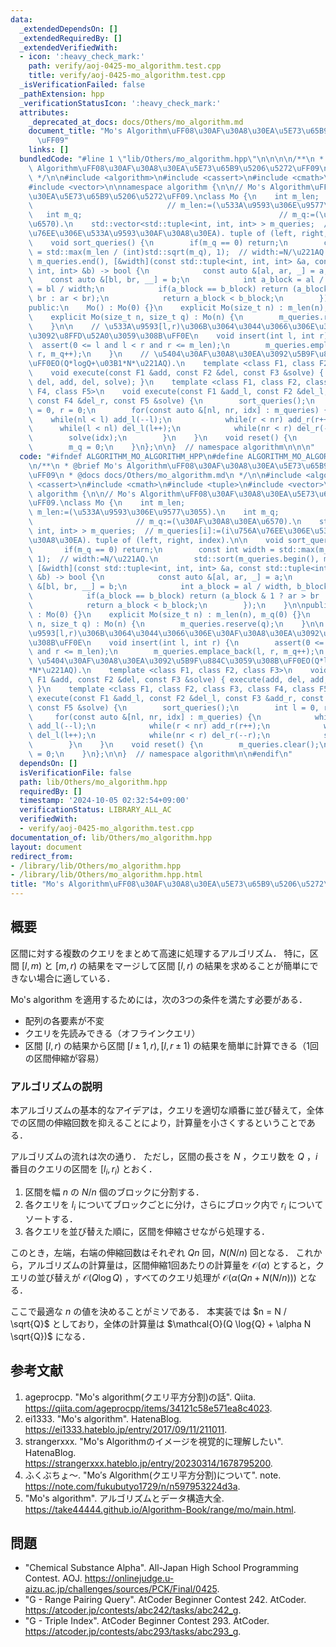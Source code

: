 ```yaml
---
data:
  _extendedDependsOn: []
  _extendedRequiredBy: []
  _extendedVerifiedWith:
  - icon: ':heavy_check_mark:'
    path: verify/aoj-0425-mo_algorithm.test.cpp
    title: verify/aoj-0425-mo_algorithm.test.cpp
  _isVerificationFailed: false
  _pathExtension: hpp
  _verificationStatusIcon: ':heavy_check_mark:'
  attributes:
    _deprecated_at_docs: docs/Others/mo_algorithm.md
    document_title: "Mo's Algorithm\uFF08\u30AF\u30A8\u30EA\u5E73\u65B9\u5206\u5272\
      \uFF09"
    links: []
  bundledCode: "#line 1 \"lib/Others/mo_algorithm.hpp\"\n\n\n\n/**\n * @brief Mo's\
    \ Algorithm\uFF08\u30AF\u30A8\u30EA\u5E73\u65B9\u5206\u5272\uFF09\n * @docs docs/Others/mo_algorithm.md\n\
    \ */\n\n#include <algorithm>\n#include <cassert>\n#include <cmath>\n#include <tuple>\n\
    #include <vector>\n\nnamespace algorithm {\n\n// Mo's Algorithm\uFF08\u30AF\u30A8\
    \u30EA\u5E73\u65B9\u5206\u5272\uFF09.\nclass Mo {\n    int m_len;            \
    \                              // m_len:=(\u533A\u9593\u306E\u9577\u3055).\n \
    \   int m_q;                                            // m_q:=(\u30AF\u30A8\u30EA\
    \u6570).\n    std::vector<std::tuple<int, int, int> > m_queries;  // m_queries[i]:=(i\u756A\
    \u76EE\u306E\u533A\u9593\u30AF\u30A8\u30EA). tuple of (left, right, index).\n\n\
    \    void sort_queries() {\n        if(m_q == 0) return;\n        const int width\
    \ = std::max(m_len / (int)std::sqrt(m_q), 1);  // width:=N/\u221AQ.\n        std::sort(m_queries.begin(),\
    \ m_queries.end(), [&width](const std::tuple<int, int, int> &a, const std::tuple<int,\
    \ int, int> &b) -> bool {\n            const auto &[al, ar, _] = a;\n        \
    \    const auto &[bl, br, __] = b;\n            int a_block = al / width, b_block\
    \ = bl / width;\n            if(a_block == b_block) return (a_block & 1 ? ar >\
    \ br : ar < br);\n            return a_block < b_block;\n        });\n    }\n\n\
    public:\n    Mo() : Mo(0) {}\n    explicit Mo(size_t n) : m_len(n), m_q(0) {}\n\
    \    explicit Mo(size_t n, size_t q) : Mo(n) {\n        m_queries.reserve(q);\n\
    \    }\n\n    // \u533A\u9593[l,r)\u306B\u3064\u3044\u3066\u306E\u30AF\u30A8\u30EA\
    \u3092\u8FFD\u52A0\u3059\u308B\uFF0E\n    void insert(int l, int r) {\n      \
    \  assert(0 <= l and l < r and r <= m_len);\n        m_queries.emplace_back(l,\
    \ r, m_q++);\n    }\n    // \u5404\u30AF\u30A8\u30EA\u3092\u5B9F\u884C\u3059\u308B\
    \uFF0EO(Q*logQ+\u03B1*N*\u221AQ).\n    template <class F1, class F2, class F3>\n\
    \    void execute(const F1 &add, const F2 &del, const F3 &solve) { execute(add,\
    \ del, add, del, solve); }\n    template <class F1, class F2, class F3, class\
    \ F4, class F5>\n    void execute(const F1 &add_l, const F2 &del_l, const F3 &add_r,\
    \ const F4 &del_r, const F5 &solve) {\n        sort_queries();\n        int l\
    \ = 0, r = 0;\n        for(const auto &[nl, nr, idx] : m_queries) {\n        \
    \    while(nl < l) add_l(--l);\n            while(r < nr) add_r(r++);\n      \
    \      while(l < nl) del_l(l++);\n            while(nr < r) del_r(--r);\n    \
    \        solve(idx);\n        }\n    }\n    void reset() {\n        m_queries.clear();\n\
    \        m_q = 0;\n    }\n};\n\n}  // namespace algorithm\n\n\n"
  code: "#ifndef ALGORITHM_MO_ALGORITHM_HPP\n#define ALGORITHM_MO_ALGORITHM_HPP 1\n\
    \n/**\n * @brief Mo's Algorithm\uFF08\u30AF\u30A8\u30EA\u5E73\u65B9\u5206\u5272\
    \uFF09\n * @docs docs/Others/mo_algorithm.md\n */\n\n#include <algorithm>\n#include\
    \ <cassert>\n#include <cmath>\n#include <tuple>\n#include <vector>\n\nnamespace\
    \ algorithm {\n\n// Mo's Algorithm\uFF08\u30AF\u30A8\u30EA\u5E73\u65B9\u5206\u5272\
    \uFF09.\nclass Mo {\n    int m_len;                                          //\
    \ m_len:=(\u533A\u9593\u306E\u9577\u3055).\n    int m_q;                     \
    \                       // m_q:=(\u30AF\u30A8\u30EA\u6570).\n    std::vector<std::tuple<int,\
    \ int, int> > m_queries;  // m_queries[i]:=(i\u756A\u76EE\u306E\u533A\u9593\u30AF\
    \u30A8\u30EA). tuple of (left, right, index).\n\n    void sort_queries() {\n \
    \       if(m_q == 0) return;\n        const int width = std::max(m_len / (int)std::sqrt(m_q),\
    \ 1);  // width:=N/\u221AQ.\n        std::sort(m_queries.begin(), m_queries.end(),\
    \ [&width](const std::tuple<int, int, int> &a, const std::tuple<int, int, int>\
    \ &b) -> bool {\n            const auto &[al, ar, _] = a;\n            const auto\
    \ &[bl, br, __] = b;\n            int a_block = al / width, b_block = bl / width;\n\
    \            if(a_block == b_block) return (a_block & 1 ? ar > br : ar < br);\n\
    \            return a_block < b_block;\n        });\n    }\n\npublic:\n    Mo()\
    \ : Mo(0) {}\n    explicit Mo(size_t n) : m_len(n), m_q(0) {}\n    explicit Mo(size_t\
    \ n, size_t q) : Mo(n) {\n        m_queries.reserve(q);\n    }\n\n    // \u533A\
    \u9593[l,r)\u306B\u3064\u3044\u3066\u306E\u30AF\u30A8\u30EA\u3092\u8FFD\u52A0\u3059\
    \u308B\uFF0E\n    void insert(int l, int r) {\n        assert(0 <= l and l < r\
    \ and r <= m_len);\n        m_queries.emplace_back(l, r, m_q++);\n    }\n    //\
    \ \u5404\u30AF\u30A8\u30EA\u3092\u5B9F\u884C\u3059\u308B\uFF0EO(Q*logQ+\u03B1\
    *N*\u221AQ).\n    template <class F1, class F2, class F3>\n    void execute(const\
    \ F1 &add, const F2 &del, const F3 &solve) { execute(add, del, add, del, solve);\
    \ }\n    template <class F1, class F2, class F3, class F4, class F5>\n    void\
    \ execute(const F1 &add_l, const F2 &del_l, const F3 &add_r, const F4 &del_r,\
    \ const F5 &solve) {\n        sort_queries();\n        int l = 0, r = 0;\n   \
    \     for(const auto &[nl, nr, idx] : m_queries) {\n            while(nl < l)\
    \ add_l(--l);\n            while(r < nr) add_r(r++);\n            while(l < nl)\
    \ del_l(l++);\n            while(nr < r) del_r(--r);\n            solve(idx);\n\
    \        }\n    }\n    void reset() {\n        m_queries.clear();\n        m_q\
    \ = 0;\n    }\n};\n\n}  // namespace algorithm\n\n#endif\n"
  dependsOn: []
  isVerificationFile: false
  path: lib/Others/mo_algorithm.hpp
  requiredBy: []
  timestamp: '2024-10-05 02:32:54+09:00'
  verificationStatus: LIBRARY_ALL_AC
  verifiedWith:
  - verify/aoj-0425-mo_algorithm.test.cpp
documentation_of: lib/Others/mo_algorithm.hpp
layout: document
redirect_from:
- /library/lib/Others/mo_algorithm.hpp
- /library/lib/Others/mo_algorithm.hpp.html
title: "Mo's Algorithm\uFF08\u30AF\u30A8\u30EA\u5E73\u65B9\u5206\u5272\uFF09"
---
```

## 概要

区間に対する複数のクエリをまとめて高速に処理するアルゴリズム．
特に，区間 $[l,m)$ と $[m,r)$ の結果をマージして区間 $[l,r)$ の結果を求めることが簡単にできない場合に適している．

Mo's algorithm を適用するためには，次の3つの条件を満たす必要がある．

- 配列の各要素が不変
- クエリを先読みできる（オフラインクエリ）
- 区間 $[l,r)$ の結果から区間 $[l \pm 1,r), [l,r \pm 1)$ の結果を簡単に計算できる（1回の区間伸縮が容易）


### アルゴリズムの説明

本アルゴリズムの基本的なアイデアは，クエリを適切な順番に並び替えて，全体での区間の伸縮回数を抑えることにより，計算量を小さくするということである．

アルゴリズムの流れは次の通り．
ただし，区間の長さを $N$ ，クエリ数を $Q$ ，$i$ 番目のクエリの区間を $[l_i, r_i)$ とおく．

1. 区間を幅 $n$ の $N/n$ 個のブロックに分割する．
1. 各クエリを $l_i$ についてブロックごとに分け，さらにブロック内で $r_i$ についてソートする．
1. 各クエリを並び替えた順に，区間を伸縮させながら処理する．

このとき，左端，右端の伸縮回数はそれぞれ $Q n$ 回，$N (N/n)$ 回となる．
これから，アルゴリズムの計算量は，区間伸縮1回あたりの計算量を $\mathcal{O}(\alpha)$ とすると，クエリの並び替えが $\mathcal{O}(Q \log{Q})$ ，すべてのクエリ処理が $\mathcal{O}(\alpha (Q n + N (N/n)))$ となる．

ここで最適な $n$ の値を決めることがミソである．
本実装では $n = N / \sqrt{Q}$ としており，全体の計算量は $\mathcal{O}(Q \log{Q} + \alpha N \sqrt{Q})$ になる．


## 参考文献

1. ageprocpp. "Mo's algorithm(クエリ平方分割)の話". Qiita. <https://qiita.com/ageprocpp/items/34121c58e571ea8c4023>.
1. ei1333. "Mo's algorithm". HatenaBlog. <https://ei1333.hateblo.jp/entry/2017/09/11/211011>.
1. strangerxxx. "Mo's Algorithmのイメージを視覚的に理解したい". HatenaBlog. <https://strangerxxx.hateblo.jp/entry/20230314/1678795200>.
1. ふくぶちょ〜. "Mo′s Algorithm(クエリ平方分割)について". note. <https://note.com/fukubutyo1729/n/n597953224d3a>.
1. "Mo's algorithm". アルゴリズムとデータ構造大全. <https://take44444.github.io/Algorithm-Book/range/mo/main.html>.


## 問題

- "Chemical Substance Alpha". All-Japan High School Programming Contest. AOJ. <https://onlinejudge.u-aizu.ac.jp/challenges/sources/PCK/Final/0425>.
- "G - Range Pairing Query". AtCoder Beginner Contest 242. AtCoder. <https://atcoder.jp/contests/abc242/tasks/abc242_g>.
- "G - Triple Index". AtCoder Beginner Contest 293. AtCoder. <https://atcoder.jp/contests/abc293/tasks/abc293_g>.
